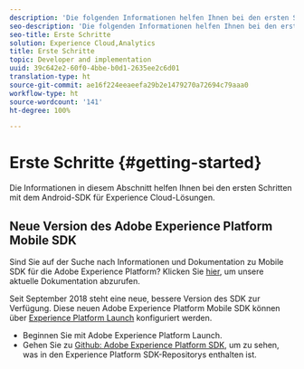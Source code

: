 ```yaml
---
description: 'Die folgenden Informationen helfen Ihnen bei den ersten Schritten mit dem Android-SDK für Experience Cloud-Lösungen '
seo-description: 'Die folgenden Informationen helfen Ihnen bei den ersten Schritten mit dem Android-SDK für Experience Cloud-Lösungen '
seo-title: Erste Schritte
solution: Experience Cloud,Analytics
title: Erste Schritte
topic: Developer and implementation
uuid: 39c642e2-60f0-4bbe-b0d1-2635ee2c6d01
translation-type: ht
source-git-commit: ae16f224eeaeefa29b2e1479270a72694c79aaa0
workflow-type: ht
source-wordcount: '141'
ht-degree: 100%

---
```



# Erste Schritte {#getting-started}

Die Informationen in diesem Abschnitt helfen Ihnen bei den ersten Schritten mit dem Android-SDK für Experience Cloud-Lösungen.

## Neue Version des Adobe Experience Platform Mobile SDK

Sind Sie auf der Suche nach Informationen und Dokumentation zu Mobile SDK für die Adobe Experience Platform? Klicken Sie [hier](https://aep-sdks.gitbook.io/docs/), um unsere aktuelle Dokumentation abzurufen.

Seit September 2018 steht eine neue, bessere Version des SDK zur Verfügung. Diese neuen Adobe Experience Platform Mobile SDK können über [Experience Platform Launch](https://www.adobe.com/de/experience-platform/launch.html) konfiguriert werden.

* Beginnen Sie mit Adobe Experience Platform Launch.
* Gehen Sie zu [Github: Adobe Experience Platform SDK](https://github.com/Adobe-Marketing-Cloud/acp-sdks), um zu sehen, was in den Experience Platform SDK-Repositorys enthalten ist.
